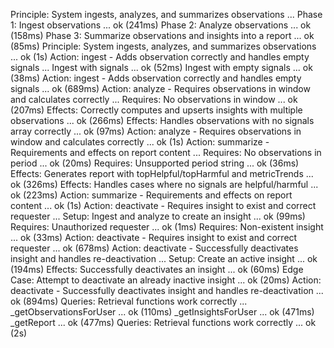 Principle: System ingests, analyzes, and summarizes observations ...
  Phase 1: Ingest observations ... ok (241ms)
  Phase 2: Analyze observations ... ok (158ms)
  Phase 3: Summarize observations and insights into a report ... ok (85ms)
Principle: System ingests, analyzes, and summarizes observations ... ok (1s)
Action: ingest - Adds observation correctly and handles empty signals ...
  Ingest with signals ... ok (52ms)
  Ingest with empty signals ... ok (38ms)
Action: ingest - Adds observation correctly and handles empty signals ... ok (689ms)
Action: analyze - Requires observations in window and calculates correctly ...
  Requires: No observations in window ... ok (207ms)
  Effects: Correctly computes and upserts insights with multiple observations ... ok (266ms)
  Effects: Handles observations with no signals array correctly ... ok (97ms)
Action: analyze - Requires observations in window and calculates correctly ... ok (1s)
Action: summarize - Requirements and effects on report content ...
  Requires: No observations in period ... ok (20ms)
  Requires: Unsupported period string ... ok (36ms)
  Effects: Generates report with topHelpful/topHarmful and metricTrends ... ok (326ms)
  Effects: Handles cases where no signals are helpful/harmful ... ok (223ms)
Action: summarize - Requirements and effects on report content ... ok (1s)
Action: deactivate - Requires insight to exist and correct requester ...
  Setup: Ingest and analyze to create an insight ... ok (99ms)
  Requires: Unauthorized requester ... ok (1ms)
  Requires: Non-existent insight ... ok (33ms)
Action: deactivate - Requires insight to exist and correct requester ... ok (678ms)
Action: deactivate - Successfully deactivates insight and handles re-deactivation ...
  Setup: Create an active insight ... ok (194ms)
  Effects: Successfully deactivates an insight ... ok (60ms)
  Edge Case: Attempt to deactivate an already inactive insight ... ok (20ms)
Action: deactivate - Successfully deactivates insight and handles re-deactivation ... ok (894ms)
Queries: Retrieval functions work correctly ...
  _getObservationsForUser ... ok (110ms)
  _getInsightsForUser ... ok (471ms)
  _getReport ... ok (477ms)
Queries: Retrieval functions work correctly ... ok (2s)
